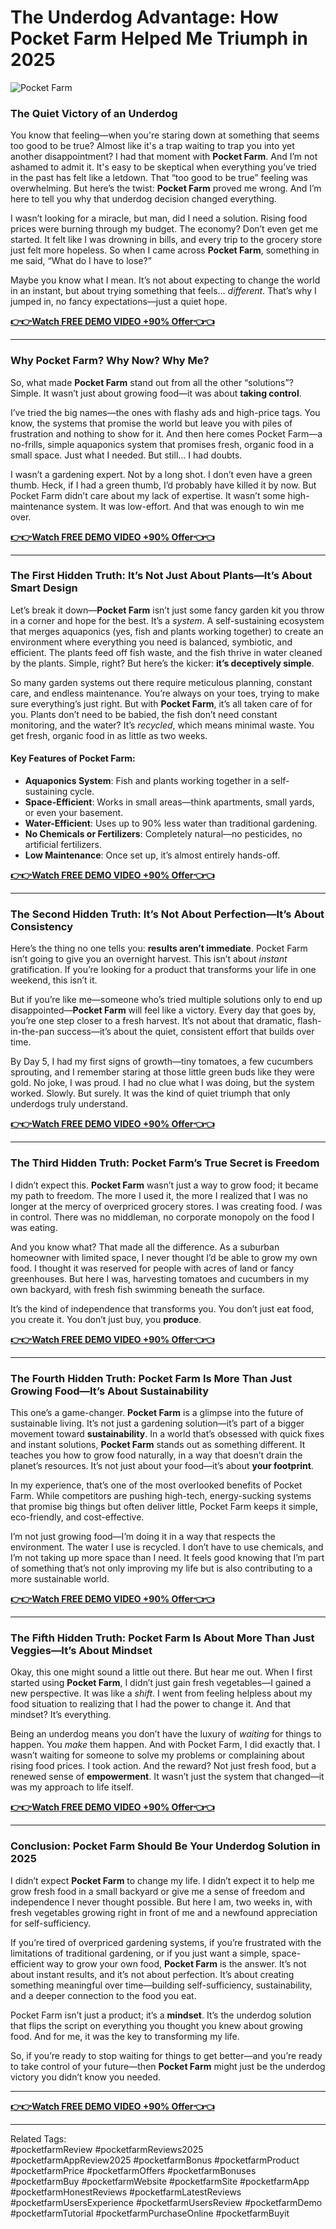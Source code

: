 # **The Underdog Advantage: How Pocket Farm Helped Me Triumph in 2025**

![Pocket Farm](https://www.backyardliberty.org/pf/tsl/img/pocket-farm-min.png)

### **The Quiet Victory of an Underdog**

You know that feeling—when you're staring down at something that seems too good to be true? Almost like it's a trap waiting to trap you into yet another disappointment? I had that moment with **Pocket Farm**. And I’m not ashamed to admit it. It's easy to be skeptical when everything you’ve tried in the past has felt like a letdown. That “too good to be true” feeling was overwhelming. But here’s the twist: **Pocket Farm** proved me wrong. And I’m here to tell you why that underdog decision changed everything.

I wasn’t looking for a miracle, but man, did I need a solution. Rising food prices were burning through my budget. The economy? Don’t even get me started. It felt like I was drowning in bills, and every trip to the grocery store just felt more hopeless. So when I came across **Pocket Farm**, something in me said, “What do I have to lose?” 

Maybe you know what I mean. It’s not about expecting to change the world in an instant, but about trying something that feels... *different*. That’s why I jumped in, no fancy expectations—just a quiet hope.

**[👉👉Watch FREE DEMO VIDEO +90% Offer👈👈](https://pocketfarmreviews.systeme.io/)**

---

### **Why Pocket Farm? Why Now? Why Me?**

So, what made **Pocket Farm** stand out from all the other “solutions”? Simple. It wasn’t just about growing food—it was about **taking control**. 

I’ve tried the big names—the ones with flashy ads and high-price tags. You know, the systems that promise the world but leave you with piles of frustration and nothing to show for it. And then here comes Pocket Farm—a no-frills, simple aquaponics system that promises fresh, organic food in a small space. Just what I needed. But still… I had doubts. 

I wasn’t a gardening expert. Not by a long shot. I don’t even have a green thumb. Heck, if I had a green thumb, I’d probably have killed it by now. But Pocket Farm didn’t care about my lack of expertise. It wasn’t some high-maintenance system. It was low-effort. And that was enough to win me over.

**[👉👉Watch FREE DEMO VIDEO +90% Offer👈👈](https://pocketfarmreviews.systeme.io/)**

---

### **The First Hidden Truth: It’s Not Just About Plants—It’s About Smart Design**

Let’s break it down—**Pocket Farm** isn’t just some fancy garden kit you throw in a corner and hope for the best. It’s a *system*. A self-sustaining ecosystem that merges aquaponics (yes, fish and plants working together) to create an environment where everything you need is balanced, symbiotic, and efficient. The plants feed off fish waste, and the fish thrive in water cleaned by the plants. Simple, right? But here’s the kicker: **it’s deceptively simple**. 

So many garden systems out there require meticulous planning, constant care, and endless maintenance. You’re always on your toes, trying to make sure everything’s just right. But with **Pocket Farm**, it’s all taken care of for you. Plants don’t need to be babied, the fish don’t need constant monitoring, and the water? It’s *recycled*, which means minimal waste. You get fresh, organic food in as little as two weeks.

#### **Key Features of Pocket Farm:**
- **Aquaponics System**: Fish and plants working together in a self-sustaining cycle.
- **Space-Efficient**: Works in small areas—think apartments, small yards, or even your basement.
- **Water-Efficient**: Uses up to 90% less water than traditional gardening.
- **No Chemicals or Fertilizers**: Completely natural—no pesticides, no artificial fertilizers.
- **Low Maintenance**: Once set up, it’s almost entirely hands-off.

**[👉👉Watch FREE DEMO VIDEO +90% Offer👈👈](https://pocketfarmreviews.systeme.io/)**

---

### **The Second Hidden Truth: It’s Not About Perfection—It’s About Consistency**

Here’s the thing no one tells you: **results aren’t immediate**. Pocket Farm isn’t going to give you an overnight harvest. This isn’t about *instant* gratification. If you’re looking for a product that transforms your life in one weekend, this isn’t it. 

But if you’re like me—someone who’s tried multiple solutions only to end up disappointed—**Pocket Farm** will feel like a victory. Every day that goes by, you’re one step closer to a fresh harvest. It’s not about that dramatic, flash-in-the-pan success—it’s about the quiet, consistent effort that builds over time.

By Day 5, I had my first signs of growth—tiny tomatoes, a few cucumbers sprouting, and I remember staring at those little green buds like they were gold. No joke, I was proud. I had no clue what I was doing, but the system worked. Slowly. But surely. It was the kind of quiet triumph that only underdogs truly understand.

**[👉👉Watch FREE DEMO VIDEO +90% Offer👈👈](https://pocketfarmreviews.systeme.io/)**

---

### **The Third Hidden Truth: Pocket Farm’s True Secret is Freedom**

I didn’t expect this. **Pocket Farm** wasn’t just a way to grow food; it became my path to freedom. The more I used it, the more I realized that I was no longer at the mercy of overpriced grocery stores. I was creating food. *I* was in control. There was no middleman, no corporate monopoly on the food I was eating.

And you know what? That made all the difference. As a suburban homeowner with limited space, I never thought I’d be able to grow my own food. I thought it was reserved for people with acres of land or fancy greenhouses. But here I was, harvesting tomatoes and cucumbers in my own backyard, with fresh fish swimming beneath the surface.

It’s the kind of independence that transforms you. You don’t just eat food, you create it. You don’t just buy, you **produce**.

**[👉👉Watch FREE DEMO VIDEO +90% Offer👈👈](https://pocketfarmreviews.systeme.io/)**

---

### **The Fourth Hidden Truth: Pocket Farm Is More Than Just Growing Food—It’s About Sustainability**

This one’s a game-changer. **Pocket Farm** is a glimpse into the future of sustainable living. It’s not just a gardening solution—it’s part of a bigger movement toward **sustainability**. In a world that’s obsessed with quick fixes and instant solutions, **Pocket Farm** stands out as something different. It teaches you how to grow food naturally, in a way that doesn’t drain the planet’s resources. It’s not just about your food—it’s about **your footprint**.

In my experience, that’s one of the most overlooked benefits of Pocket Farm. While competitors are pushing high-tech, energy-sucking systems that promise big things but often deliver little, Pocket Farm keeps it simple, eco-friendly, and cost-effective. 

I’m not just growing food—I’m doing it in a way that respects the environment. The water I use is recycled. I don’t have to use chemicals, and I’m not taking up more space than I need. It feels good knowing that I’m part of something that’s not only improving my life but is also contributing to a more sustainable world.

**[👉👉Watch FREE DEMO VIDEO +90% Offer👈👈](https://pocketfarmreviews.systeme.io/)**

---

### **The Fifth Hidden Truth: Pocket Farm Is About More Than Just Veggies—It’s About Mindset**

Okay, this one might sound a little out there. But hear me out. When I first started using **Pocket Farm**, I didn’t just gain fresh vegetables—I gained a new perspective. It was like a *shift*. I went from feeling helpless about my food situation to realizing that I had the power to change it. And that mindset? It’s everything.

Being an underdog means you don’t have the luxury of *waiting* for things to happen. You *make* them happen. And with Pocket Farm, I did exactly that. I wasn’t waiting for someone to solve my problems or complaining about rising food prices. I took action. And the reward? Not just fresh food, but a renewed sense of **empowerment**. It wasn’t just the system that changed—it was my approach to life itself.

**[👉👉Watch FREE DEMO VIDEO +90% Offer👈👈](https://pocketfarmreviews.systeme.io/)**

---

### **Conclusion: Pocket Farm Should Be Your Underdog Solution in 2025**

I didn’t expect **Pocket Farm** to change my life. I didn’t expect it to help me grow fresh food in a small backyard or give me a sense of freedom and independence I never thought possible. But here I am, two weeks in, with fresh vegetables growing right in front of me and a newfound appreciation for self-sufficiency.

If you’re tired of overpriced gardening systems, if you’re frustrated with the limitations of traditional gardening, or if you just want a simple, space-efficient way to grow your own food, **Pocket Farm** is the answer. It’s not about instant results, and it’s not about perfection. It’s about creating something meaningful over time—building self-sufficiency, sustainability, and a deeper connection to the food you eat.

Pocket Farm isn’t just a product; it’s a **mindset**. It’s the underdog solution that flips the script on everything you thought you knew about growing food. And for me, it was the key to transforming my life. 

So, if you’re ready to stop waiting for things to get better—and you’re ready to take control of your future—then **Pocket Farm** might just be the underdog victory you didn’t know you needed.

---

**[👉👉Watch FREE DEMO VIDEO +90% Offer👈👈](https://pocketfarmreviews.systeme.io/)**

---

Related Tags:  
#pocketfarmReview #pocketfarmReviews2025 #pocketfarmAppReview2025 #pocketfarmBonus #pocketfarmProduct #pocketfarmPrice #pocketfarmOffers #pocketfarmBonuses #pocketfarmBuy #pocketfarmWebsite #pocketfarmSite #pocketfarmApp #pocketfarmHonestReviews #pocketfarmLatestReviews #pocketfarmUsersExperience #pocketfarmUsersReview #pocketfarmDemo #pocketfarmTutorial #pocketfarmPurchaseOnline #pocketfarmBuyit
